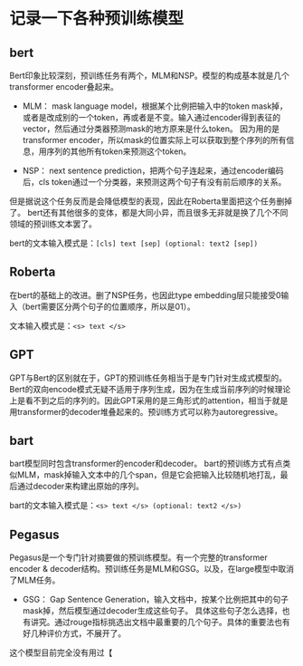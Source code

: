 # 记录一下各种预训练模型

## bert

Bert印象比较深刻，预训练任务有两个，MLM和NSP。模型的构成基本就是几个transformer encoder叠起来。

- MLM： mask language model，根据某个比例把输入中的token mask掉，或者是改成别的一个token，再或者是不变。输入通过encoder得到表征的vector，然后通过分类器预测mask的地方原来是什么token。
因为用的是transformer encoder，所以mask的位置实际上可以获取到整个序列的所有信息，用序列的其他所有token来预测这个token。

- NSP： next sentence prediction，把两个句子连起来，通过encoder编码后，cls token通过一个分类器，来预测这两个句子有没有前后顺序的关系。

但是据说这个任务反而是会降低模型的表现，因此在Roberta里面把这个任务删掉了。
bert还有其他很多的变体，都是大同小异，而且很多无非就是换了几个不同领域的预训练文本罢了。

bert的文本输入模式是：`[cls] text [sep] (optional: text2 [sep])`

## Roberta

在bert的基础上的改进。删了NSP任务，也因此type embedding层只能接受0输入（bert需要区分两个句子的位置顺序，所以是01）。

文本输入模式是：`<s> text </s>`

## GPT

GPT与Bert的区别就在于，GPT的预训练任务相当于是专门针对生成式模型的。Bert的双向encode模式无疑不适用于序列生成，因为在生成当前序列的时候理论上是看不到之后的序列的。因此GPT采用的是三角形式的attention，相当于就是用transformer的decoder堆叠起来的。预训练方式可以称为autoregressive。

## bart

bart模型同时包含transformer的encoder和decoder。
bart的预训练方式有点类似MLM，mask掉输入文本中的几个span，但是它会把输入比较随机地打乱，最后通过decoder来构建出原始的序列。

bart的文本输入模式是：`<s> text </s> (optional: text2 </s>)`

## Pegasus

Pegasus是一个专门针对摘要做的预训练模型。有一个完整的transformer encoder & decoder结构。预训练任务是MLM和GSG。以及，在large模型中取消了MLM任务。

- GSG： Gap Sentence Generation，输入文档中，按某个比例把其中的句子mask掉，然后模型通过decoder生成这些句子。
具体这些句子怎么选择，也有讲究。通过rouge指标挑选出文档中最重要的几个句子。具体的重要法也有好几种评价方式，不展开了。

这个模型目前完全没有用过【

